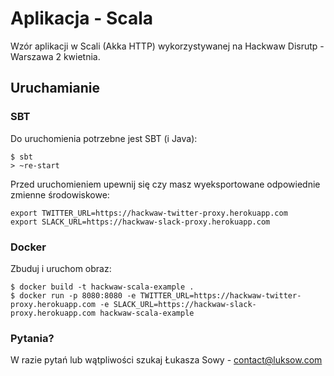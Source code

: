 # Aplikacja - Scala

Wzór aplikacji w Scali (Akka HTTP) wykorzystywanej na Hackwaw Disrutp - Warszawa 2 kwietnia.

## Uruchamianie

### SBT

Do uruchomienia potrzebne jest SBT (i Java):

```
$ sbt
> ~re-start
```

Przed uruchomieniem upewnij się czy masz wyeksportowane odpowiednie zmienne środowiskowe:

```
export TWITTER_URL=https://hackwaw-twitter-proxy.herokuapp.com
export SLACK_URL=https://hackwaw-slack-proxy.herokuapp.com
```

### Docker

Zbuduj i uruchom obraz:

```
$ docker build -t hackwaw-scala-example .
$ docker run -p 8080:8080 -e TWITTER_URL=https://hackwaw-twitter-proxy.herokuapp.com -e SLACK_URL=https://hackwaw-slack-proxy.herokuapp.com hackwaw-scala-example
```

### Pytania?

W razie pytań lub wątpliwości szukaj Łukasza Sowy - <contact@luksow.com>
